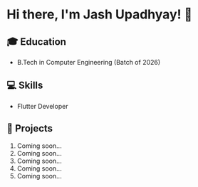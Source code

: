 # Hi there, I'm Jash Upadhyay! 👋

## 🎓 Education
- B.Tech in Computer Engineering (Batch of 2026)

## 💻 Skills
- Flutter Developer

## 🚀 Projects
1. Coming soon...
2. Coming soon...
3. Coming soon...
4. Coming soon...
5. Coming soon...
